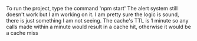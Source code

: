To run the project, type the command 'npm start'
The alert system still doesn't work but I am working on it. I am pretty sure the logic is sound, there is just something I am not seeing.
The cache's TTL is 1 minute so any calls made within a minute would result in a cache hit, otherwise it would be a cache miss
